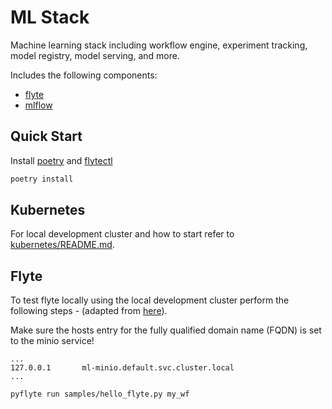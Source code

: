# ML Stack

Machine learning stack including workflow engine, experiment tracking, model registry, model serving, and more.

Includes the following components:
* [flyte](https://flyte.org/)
* [mlflow](https://mlflow.org/)

## Quick Start

Install [poetry](https://python-poetry.org/docs/#installation) and [flytectl](https://docs.flyte.org/projects/cookbook/en/latest/index.html)

```bash
poetry install
```

## Kubernetes

For local development cluster and how to start refer to [kubernetes/README.md](kubernetes/README.md).

## Flyte

To test flyte locally using the local development cluster perform the following steps - (adapted from [here](https://github.com/davidmirror-ops/flyte-the-hard-way/blob/main/docs/on-premises/002-install-local-flyte.md)).

Make sure the hosts entry for the fully qualified domain name (FQDN) is set to the minio service!

```shell
...
127.0.0.1       ml-minio.default.svc.cluster.local
...
```

```bash
pyflyte run samples/hello_flyte.py my_wf
```

